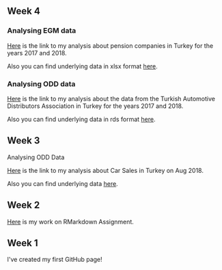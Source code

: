 ## Week 4

### Analysing EGM data

[Here](egm_analysis.html) is the link to my analysis about pension companies in Turkey for the years 2017 and 2018.

Also you can find underlying data in xlsx format [here](https://github.com/MEF-BDA503/pj18-orkunberkyuzbasioglu/blob/master/egm_example_data.xlsx).

### Analysing ODD data

[Here](odd_analysis.html) is the link to my analysis about the data from the Turkish Automotive Distributors Association in Turkey for the years 2017 and 2018.

Also you can find underlying data in rds format [here](https://github.com/MEF-BDA503/pj18-orkunberkyuzbasioglu/blob/master/car_data_aggregate.rds).

## Week 3 

Analysing ODD Data

[Here](Assignment2.html) is the link to my analysis about Car Sales in Turkey on Aug 2018.

Also you can find underlying data [here](https://github.com/MEF-BDA503/pj18-orkunberkyuzbasioglu/raw/master/odd_retail_sales_2018_08.xlsx).

## Week 2

 [Here](Assignment1.html) is my work on RMarkdown Assignment.

## Week 1

 I've created my first GitHub page!
